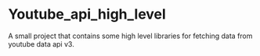 # Youtube_api_high_level
A small project that contains some high level libraries for fetching data from youtube data api v3.
